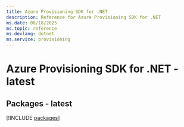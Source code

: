 ```yaml
---
title: Azure Provisioning SDK for .NET
description: Reference for Azure Provisioning SDK for .NET
ms.date: 08/18/2025
ms.topic: reference
ms.devlang: dotnet
ms.service: provisioning
---
```

# Azure Provisioning SDK for .NET - latest
## Packages - latest
[!INCLUDE [packages](provisioning-index.md)]